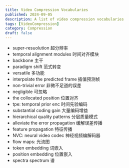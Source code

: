 ```yaml
---
title: Video Compression Vocabularies
published: 2024-09-05
description: A list of video compression vocabularies
tags: [VideoCompression]
category: Compression
draft: false
---
```

- super-resuolution 超分辨率
- temporal alignment modules  时间对齐模块
- backbone  主干
- paradigm shift 范式转变
- versatile 多功能
- interpolate the predicted frame 插值预测帧
- non-trivial error 非微不足道的误差
- negligible 可忽略
- the collocated position 位置对齐
- tpe: temporal prior enc 时间先验编码
- substantial coding gain 大量编码增益
- hierarchical quality patterns 分层质量模式
- alleviate the error propagation 缓解误差传播
- feature propagation 特征传播
- NVC: neural video codec 神经视频编解码器
- flow maps: 光流图
- token embedding 词嵌入
- position embedding 位置嵌入
- spectra spectrum 谱
